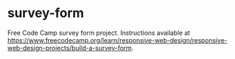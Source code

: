 # survey-form
Free Code Camp survey form project. Instructions available at https://www.freecodecamp.org/learn/responsive-web-design/responsive-web-design-projects/build-a-survey-form.
